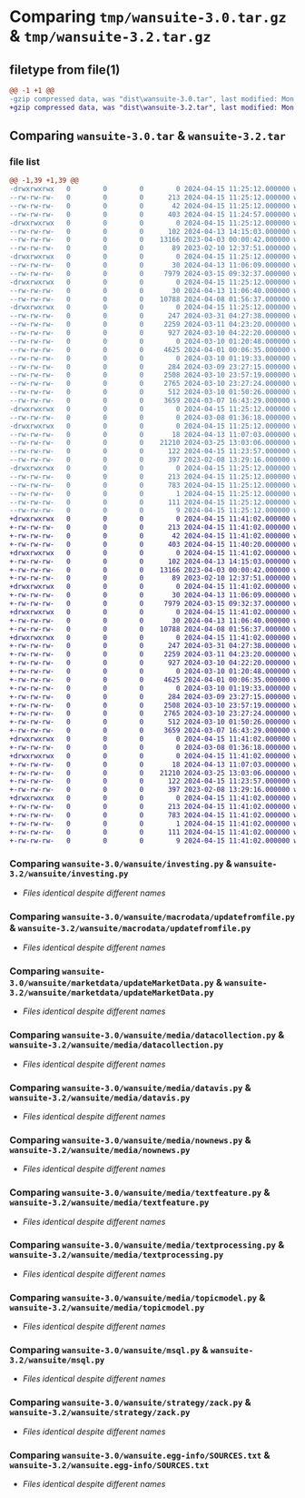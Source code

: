 # Comparing `tmp/wansuite-3.0.tar.gz` & `tmp/wansuite-3.2.tar.gz`

## filetype from file(1)

```diff
@@ -1 +1 @@
-gzip compressed data, was "dist\wansuite-3.0.tar", last modified: Mon Apr 15 11:25:12 2024, max compression
+gzip compressed data, was "dist\wansuite-3.2.tar", last modified: Mon Apr 15 11:41:02 2024, max compression
```

## Comparing `wansuite-3.0.tar` & `wansuite-3.2.tar`

### file list

```diff
@@ -1,39 +1,39 @@
-drwxrwxrwx   0        0        0        0 2024-04-15 11:25:12.000000 wansuite-3.0/
--rw-rw-rw-   0        0        0      213 2024-04-15 11:25:12.000000 wansuite-3.0/PKG-INFO
--rw-rw-rw-   0        0        0       42 2024-04-15 11:25:12.000000 wansuite-3.0/setup.cfg
--rw-rw-rw-   0        0        0      403 2024-04-15 11:24:57.000000 wansuite-3.0/setup.py
-drwxrwxrwx   0        0        0        0 2024-04-15 11:25:12.000000 wansuite-3.0/wansuite/
--rw-rw-rw-   0        0        0      102 2024-04-13 14:15:03.000000 wansuite-3.0/wansuite/__init__.py
--rw-rw-rw-   0        0        0    13166 2023-04-03 00:00:42.000000 wansuite-3.0/wansuite/investing.py
--rw-rw-rw-   0        0        0       89 2023-02-10 12:37:51.000000 wansuite-3.0/wansuite/iofile.py
-drwxrwxrwx   0        0        0        0 2024-04-15 11:25:12.000000 wansuite-3.0/wansuite/macrodata/
--rw-rw-rw-   0        0        0       30 2024-04-13 11:06:09.000000 wansuite-3.0/wansuite/macrodata/__init__.py
--rw-rw-rw-   0        0        0     7979 2024-03-15 09:32:37.000000 wansuite-3.0/wansuite/macrodata/updatefromfile.py
-drwxrwxrwx   0        0        0        0 2024-04-15 11:25:12.000000 wansuite-3.0/wansuite/marketdata/
--rw-rw-rw-   0        0        0       30 2024-04-13 11:06:40.000000 wansuite-3.0/wansuite/marketdata/__init__.py
--rw-rw-rw-   0        0        0    10788 2024-04-08 01:56:37.000000 wansuite-3.0/wansuite/marketdata/updateMarketData.py
-drwxrwxrwx   0        0        0        0 2024-04-15 11:25:12.000000 wansuite-3.0/wansuite/media/
--rw-rw-rw-   0        0        0      247 2024-03-31 04:27:38.000000 wansuite-3.0/wansuite/media/__init__.py
--rw-rw-rw-   0        0        0     2259 2024-03-11 04:23:20.000000 wansuite-3.0/wansuite/media/datacollection.py
--rw-rw-rw-   0        0        0      927 2024-03-10 04:22:20.000000 wansuite-3.0/wansuite/media/datavis.py
--rw-rw-rw-   0        0        0        0 2024-03-10 01:20:48.000000 wansuite-3.0/wansuite/media/network.py
--rw-rw-rw-   0        0        0     4625 2024-04-01 00:06:35.000000 wansuite-3.0/wansuite/media/nownews.py
--rw-rw-rw-   0        0        0        0 2024-03-10 01:19:33.000000 wansuite-3.0/wansuite/media/sentiment.py
--rw-rw-rw-   0        0        0      284 2024-03-09 23:27:15.000000 wansuite-3.0/wansuite/media/sys.py
--rw-rw-rw-   0        0        0     2508 2024-03-10 23:57:19.000000 wansuite-3.0/wansuite/media/textfeature.py
--rw-rw-rw-   0        0        0     2765 2024-03-10 23:27:24.000000 wansuite-3.0/wansuite/media/textprocessing.py
--rw-rw-rw-   0        0        0      512 2024-03-10 01:50:26.000000 wansuite-3.0/wansuite/media/topicmodel.py
--rw-rw-rw-   0        0        0     3659 2024-03-07 16:43:29.000000 wansuite-3.0/wansuite/msql.py
-drwxrwxrwx   0        0        0        0 2024-04-15 11:25:12.000000 wansuite-3.0/wansuite/order/
--rw-rw-rw-   0        0        0        0 2024-03-08 01:36:18.000000 wansuite-3.0/wansuite/order/__init__.py
-drwxrwxrwx   0        0        0        0 2024-04-15 11:25:12.000000 wansuite-3.0/wansuite/strategy/
--rw-rw-rw-   0        0        0       18 2024-04-13 11:07:03.000000 wansuite-3.0/wansuite/strategy/__init__.py
--rw-rw-rw-   0        0        0    21210 2024-03-25 13:03:06.000000 wansuite-3.0/wansuite/strategy/zack.py
--rw-rw-rw-   0        0        0      122 2024-04-15 11:23:57.000000 wansuite-3.0/wansuite/sys.py
--rw-rw-rw-   0        0        0      397 2023-02-08 13:29:16.000000 wansuite-3.0/wansuite/wtime.py
-drwxrwxrwx   0        0        0        0 2024-04-15 11:25:12.000000 wansuite-3.0/wansuite.egg-info/
--rw-rw-rw-   0        0        0      213 2024-04-15 11:25:12.000000 wansuite-3.0/wansuite.egg-info/PKG-INFO
--rw-rw-rw-   0        0        0      783 2024-04-15 11:25:12.000000 wansuite-3.0/wansuite.egg-info/SOURCES.txt
--rw-rw-rw-   0        0        0        1 2024-04-15 11:25:12.000000 wansuite-3.0/wansuite.egg-info/dependency_links.txt
--rw-rw-rw-   0        0        0      111 2024-04-15 11:25:12.000000 wansuite-3.0/wansuite.egg-info/requires.txt
--rw-rw-rw-   0        0        0        9 2024-04-15 11:25:12.000000 wansuite-3.0/wansuite.egg-info/top_level.txt
+drwxrwxrwx   0        0        0        0 2024-04-15 11:41:02.000000 wansuite-3.2/
+-rw-rw-rw-   0        0        0      213 2024-04-15 11:41:02.000000 wansuite-3.2/PKG-INFO
+-rw-rw-rw-   0        0        0       42 2024-04-15 11:41:02.000000 wansuite-3.2/setup.cfg
+-rw-rw-rw-   0        0        0      403 2024-04-15 11:40:20.000000 wansuite-3.2/setup.py
+drwxrwxrwx   0        0        0        0 2024-04-15 11:41:02.000000 wansuite-3.2/wansuite/
+-rw-rw-rw-   0        0        0      102 2024-04-13 14:15:03.000000 wansuite-3.2/wansuite/__init__.py
+-rw-rw-rw-   0        0        0    13166 2023-04-03 00:00:42.000000 wansuite-3.2/wansuite/investing.py
+-rw-rw-rw-   0        0        0       89 2023-02-10 12:37:51.000000 wansuite-3.2/wansuite/iofile.py
+drwxrwxrwx   0        0        0        0 2024-04-15 11:41:02.000000 wansuite-3.2/wansuite/macrodata/
+-rw-rw-rw-   0        0        0       30 2024-04-13 11:06:09.000000 wansuite-3.2/wansuite/macrodata/__init__.py
+-rw-rw-rw-   0        0        0     7979 2024-03-15 09:32:37.000000 wansuite-3.2/wansuite/macrodata/updatefromfile.py
+drwxrwxrwx   0        0        0        0 2024-04-15 11:41:02.000000 wansuite-3.2/wansuite/marketdata/
+-rw-rw-rw-   0        0        0       30 2024-04-13 11:06:40.000000 wansuite-3.2/wansuite/marketdata/__init__.py
+-rw-rw-rw-   0        0        0    10788 2024-04-08 01:56:37.000000 wansuite-3.2/wansuite/marketdata/updateMarketData.py
+drwxrwxrwx   0        0        0        0 2024-04-15 11:41:02.000000 wansuite-3.2/wansuite/media/
+-rw-rw-rw-   0        0        0      247 2024-03-31 04:27:38.000000 wansuite-3.2/wansuite/media/__init__.py
+-rw-rw-rw-   0        0        0     2259 2024-03-11 04:23:20.000000 wansuite-3.2/wansuite/media/datacollection.py
+-rw-rw-rw-   0        0        0      927 2024-03-10 04:22:20.000000 wansuite-3.2/wansuite/media/datavis.py
+-rw-rw-rw-   0        0        0        0 2024-03-10 01:20:48.000000 wansuite-3.2/wansuite/media/network.py
+-rw-rw-rw-   0        0        0     4625 2024-04-01 00:06:35.000000 wansuite-3.2/wansuite/media/nownews.py
+-rw-rw-rw-   0        0        0        0 2024-03-10 01:19:33.000000 wansuite-3.2/wansuite/media/sentiment.py
+-rw-rw-rw-   0        0        0      284 2024-03-09 23:27:15.000000 wansuite-3.2/wansuite/media/sys.py
+-rw-rw-rw-   0        0        0     2508 2024-03-10 23:57:19.000000 wansuite-3.2/wansuite/media/textfeature.py
+-rw-rw-rw-   0        0        0     2765 2024-03-10 23:27:24.000000 wansuite-3.2/wansuite/media/textprocessing.py
+-rw-rw-rw-   0        0        0      512 2024-03-10 01:50:26.000000 wansuite-3.2/wansuite/media/topicmodel.py
+-rw-rw-rw-   0        0        0     3659 2024-03-07 16:43:29.000000 wansuite-3.2/wansuite/msql.py
+drwxrwxrwx   0        0        0        0 2024-04-15 11:41:02.000000 wansuite-3.2/wansuite/order/
+-rw-rw-rw-   0        0        0        0 2024-03-08 01:36:18.000000 wansuite-3.2/wansuite/order/__init__.py
+drwxrwxrwx   0        0        0        0 2024-04-15 11:41:02.000000 wansuite-3.2/wansuite/strategy/
+-rw-rw-rw-   0        0        0       18 2024-04-13 11:07:03.000000 wansuite-3.2/wansuite/strategy/__init__.py
+-rw-rw-rw-   0        0        0    21210 2024-03-25 13:03:06.000000 wansuite-3.2/wansuite/strategy/zack.py
+-rw-rw-rw-   0        0        0      122 2024-04-15 11:23:57.000000 wansuite-3.2/wansuite/sys.py
+-rw-rw-rw-   0        0        0      397 2023-02-08 13:29:16.000000 wansuite-3.2/wansuite/wtime.py
+drwxrwxrwx   0        0        0        0 2024-04-15 11:41:02.000000 wansuite-3.2/wansuite.egg-info/
+-rw-rw-rw-   0        0        0      213 2024-04-15 11:41:02.000000 wansuite-3.2/wansuite.egg-info/PKG-INFO
+-rw-rw-rw-   0        0        0      783 2024-04-15 11:41:02.000000 wansuite-3.2/wansuite.egg-info/SOURCES.txt
+-rw-rw-rw-   0        0        0        1 2024-04-15 11:41:02.000000 wansuite-3.2/wansuite.egg-info/dependency_links.txt
+-rw-rw-rw-   0        0        0      111 2024-04-15 11:41:02.000000 wansuite-3.2/wansuite.egg-info/requires.txt
+-rw-rw-rw-   0        0        0        9 2024-04-15 11:41:02.000000 wansuite-3.2/wansuite.egg-info/top_level.txt
```

### Comparing `wansuite-3.0/wansuite/investing.py` & `wansuite-3.2/wansuite/investing.py`

 * *Files identical despite different names*

### Comparing `wansuite-3.0/wansuite/macrodata/updatefromfile.py` & `wansuite-3.2/wansuite/macrodata/updatefromfile.py`

 * *Files identical despite different names*

### Comparing `wansuite-3.0/wansuite/marketdata/updateMarketData.py` & `wansuite-3.2/wansuite/marketdata/updateMarketData.py`

 * *Files identical despite different names*

### Comparing `wansuite-3.0/wansuite/media/datacollection.py` & `wansuite-3.2/wansuite/media/datacollection.py`

 * *Files identical despite different names*

### Comparing `wansuite-3.0/wansuite/media/datavis.py` & `wansuite-3.2/wansuite/media/datavis.py`

 * *Files identical despite different names*

### Comparing `wansuite-3.0/wansuite/media/nownews.py` & `wansuite-3.2/wansuite/media/nownews.py`

 * *Files identical despite different names*

### Comparing `wansuite-3.0/wansuite/media/textfeature.py` & `wansuite-3.2/wansuite/media/textfeature.py`

 * *Files identical despite different names*

### Comparing `wansuite-3.0/wansuite/media/textprocessing.py` & `wansuite-3.2/wansuite/media/textprocessing.py`

 * *Files identical despite different names*

### Comparing `wansuite-3.0/wansuite/media/topicmodel.py` & `wansuite-3.2/wansuite/media/topicmodel.py`

 * *Files identical despite different names*

### Comparing `wansuite-3.0/wansuite/msql.py` & `wansuite-3.2/wansuite/msql.py`

 * *Files identical despite different names*

### Comparing `wansuite-3.0/wansuite/strategy/zack.py` & `wansuite-3.2/wansuite/strategy/zack.py`

 * *Files identical despite different names*

### Comparing `wansuite-3.0/wansuite.egg-info/SOURCES.txt` & `wansuite-3.2/wansuite.egg-info/SOURCES.txt`

 * *Files identical despite different names*


